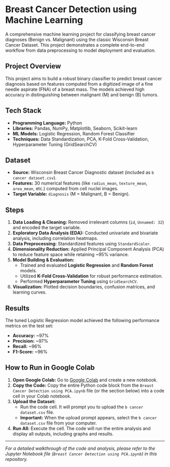 # Breast Cancer Detection using Machine Learning

A comprehensive machine learning project for classifying breast cancer diagnoses (Benign vs. Malignant) using the classic Wisconsin Breast Cancer Dataset. This project demonstrates a complete end-to-end workflow from data preprocessing to model deployment and evaluation.

##  Project Overview

This project aims to build a robust binary classifier to predict breast cancer diagnosis based on features computed from a digitized image of a fine needle aspirate (FNA) of a breast mass. The models achieved high accuracy in distinguishing between malignant (M) and benign (B) tumors.

##  Tech Stack

*   **Programming Language:** Python
*   **Libraries:** Pandas, NumPy, Matplotlib, Seaborn, Scikit-learn
*   **ML Models:** Logistic Regression, Random Forest Classifier
*   **Techniques:** Data Standardization, PCA, K-Fold Cross-Validation, Hyperparameter Tuning (GridSearchCV)

##  Dataset

*   **Source:** Wisconsin Breast Cancer Diagnostic dataset (included as `b cancer dataset.csv`).
*   **Features:** 30 numerical features (like `radius_mean`, `texture_mean`, `area_mean`, etc.) computed from cell nuclei images.
*   **Target Variable:** `diagnosis` (M = Malignant, B = Benign).

##  Steps

1.  **Data Loading & Cleaning:** Removed irrelevant columns (`id`, `Unnamed: 32`) and encoded the target variable.
2.  **Exploratory Data Analysis (EDA):** Conducted univariate and bivariate analysis, including correlation heatmaps.
3.  **Data Preprocessing:** Standardized features using `StandardScaler`.
4.  **Dimensionality Reduction:** Applied Principal Component Analysis (PCA) to reduce feature space while retaining ~95% variance.
5.  **Model Building & Evaluation:**
    *   Trained and evaluated **Logistic Regression** and **Random Forest** models.
    *   Utilized **K-Fold Cross-Validation** for robust performance estimation.
    *   Performed **Hyperparameter Tuning** using `GridSearchCV`.
6.  **Visualization:** Plotted decision boundaries, confusion matrices, and learning curves.

##  Results

The tuned Logistic Regression model achieved the following performance metrics on the test set:
*   **Accuracy:** ~97%
*   **Precision:** ~97%
*   **Recall:** ~96%
*   **F1-Score:** ~96%

##  How to Run in Google Colab

1.  **Open Google Colab:** Go to [Google Colab](https://colab.research.google.com/) and create a new notebook.
2.  **Copy the Code:** Copy the entire Python code block from the `Breast Cancer Detection using PCA.ipynb` file (or the section below) into a code cell in your Colab notebook.
3.  **Upload the Dataset:**
    *   Run the code cell. It will prompt you to upload the `b cancer dataset.csv` file.
    *   **Important:** When the upload prompt appears, select the `b cancer dataset.csv` file from your computer.
4.  **Run All:** Execute the cell. The code will run the entire analysis and display all outputs, including graphs and results.

---

*For a detailed walkthrough of the code and analysis, please refer to the Jupyter Notebook file (`Breast Cancer Detection using PCA.ipynb`) in this repository.*
